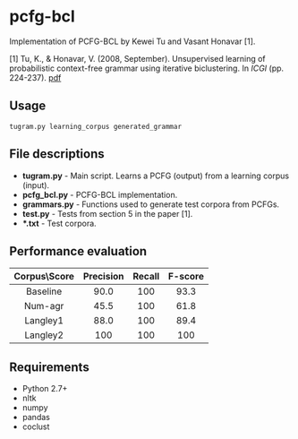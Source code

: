 # pcfg-bcl
Implementation of PCFG-BCL by Kewei Tu and Vasant Honavar \[1\].

\[1\] Tu, K., & Honavar, V. (2008, September). Unsupervised learning of probabilistic context-free grammar using iterative biclustering. In _ICGI_ (pp. 224-237). [pdf](http://lib.dr.iastate.edu/cgi/viewcontent.cgi?article=1241&context=cs_techreports)

## Usage
```
tugram.py learning_corpus generated_grammar
```

## File descriptions
* __tugram.py__ - Main script. Learns a PCFG (output) from a learning corpus (input).
* __pcfg_bcl.py__ - PCFG-BCL implementation.
* __grammars.py__ - Functions used to generate test corpora from PCFGs.
* __test.py__ - Tests from section 5 in the paper \[1\].
* __\*.txt__ - Test corpora.

## Performance evaluation
| Corpus\Score | Precision | Recall | F-score |
|:------------:|:---------:|:------:|:-------:|
| Baseline | 90.0 | 100 | 93.3 |
| Num-agr | 45.5 | 100 | 61.8 |
| Langley1 | 88.0 | 100 | 89.4 |
| Langley2 | 100 | 100 | 100 |

## Requirements
* Python 2.7+
* nltk
* numpy
* pandas
* coclust
